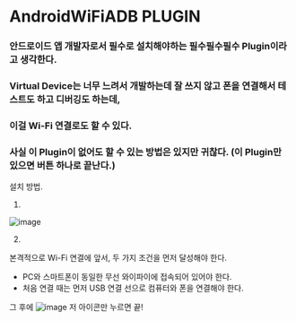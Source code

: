 # AndroidWiFiADB PLUGIN
### 안드로이드 앱 개발자로서 필수로 설치해야하는 필수필수필수 Plugin이라고 생각한다.
### Virtual Device는 너무 느려서 개발하는데 잘 쓰지 않고 폰을 연결해서 테스트도 하고 디버깅도 하는데,
### 이걸 Wi-Fi 연결로도 할 수 있다.
### 사실 이 Plugin이 없어도 할 수 있는 방법은 있지만 귀찮다. (이 Plugin만 있으면 버튼 하나로 끝난다.)

설치 방법.

1.
![image](https://user-images.githubusercontent.com/49303504/153522737-3ba64785-1177-4fd2-87e5-e8f7e5d9c71d.png)

2.
본격적으로 Wi-Fi 연결에 앞서, 두 가지 조건을 먼저 달성해야 한다.
  - PC와 스마트폰이 동일한 무선 와이파이에 접속되어 있어야 한다.
  - 처음 연결 때는 먼저 USB 연결 선으로 컴퓨터와 폰을 연결해야 한다.

그 후에
![image](https://user-images.githubusercontent.com/49303504/153522876-3da433d4-b263-43f3-b9f7-7f9dbf743acb.png)
저 아이콘만 누르면 끝!

